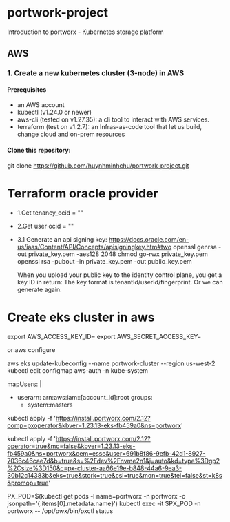 # portwork-project
Introduction to portworx - Kubernetes storage platform

## **AWS**

### 1. Create a new kubernetes cluster (3-node) in AWS

#### Prerequisites
- an AWS account
- kubectl (v1.24.0 or newer)
- aws-cli (tested on v1.27.35): a cli tool to interact with AWS services.
- terraform (test on v1.2.7): an Infras-as-code tool that let us build, change cloud and on-prem resources

#### Clone this repository:
  git clone https://github.com/huynhminhchu/portwork-project.git


















# Terraform oracle provider
- 1.Get tenancy_ocid = ""
- 2.Get user ocid = "" 
- 3.1 Generate an api signing key: https://docs.oracle.com/en-us/iaas/Content/API/Concepts/apisigningkey.htm#two
  openssl genrsa -out private_key.pem -aes128 2048
  chmod go-rwx private_key.pem
  openssl rsa -pubout -in private_key.pem -out public_key.pem

    When you upload your public key to the identity control plane, you get a key ID in return:
    The key format is tenantId/userId/fingerprint.
    Or we can generate again: 


# Create eks cluster in aws
export AWS_ACCESS_KEY_ID=
export AWS_SECRET_ACCESS_KEY=

or aws configure


aws eks update-kubeconfig --name portwork-cluster --region us-west-2
kubectl edit configmap aws-auth -n kube-system

mapUsers: |
  - userarn: arn:aws:iam::[account_id]:root
    groups:
    - system:masters


kubectl apply -f 'https://install.portworx.com/2.12?comp=pxoperator&kbver=1.23.13-eks-fb459a0&ns=portworx'

kubectl apply -f 'https://install.portworx.com/2.12?operator=true&mc=false&kbver=1.23.13-eks-fb459a0&ns=portworx&oem=esse&user=691b8f86-9efb-42d1-8927-7036c46cae7d&b=true&s=%2Fdev%2Fnvme2n1&j=auto&kd=type%3Dgp2%2Csize%3D150&c=px-cluster-aa66e19e-b848-44a6-9ea3-30b12c14383b&eks=true&stork=true&csi=true&mon=true&tel=false&st=k8s&promop=true'

PX_POD=$(kubectl get pods -l name=portworx -n portworx -o jsonpath='{.items[0].metadata.name}')
kubectl exec -it $PX_POD -n portworx -- /opt/pwx/bin/pxctl status